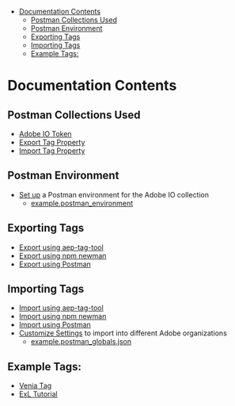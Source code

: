 <!-- START doctoc generated TOC please keep comment here to allow auto update -->
<!-- DON'T EDIT THIS SECTION, INSTEAD RE-RUN doctoc TO UPDATE -->

- [Documentation Contents](#documentation-contents)
  - [Postman Collections Used](#postman-collections-used)
  - [Postman Environment](#postman-environment)
  - [Exporting Tags](#exporting-tags)
  - [Importing Tags](#importing-tags)
  - [Example Tags:](#example-tags)

<!-- END doctoc generated TOC please keep comment here to allow auto update -->

# Documentation Contents

## Postman Collections Used
 * [Adobe IO Token](../collections/Adobe%20IO%20Token.postman_collection.json)
 * [Export Tag Property](../collections/Export%20Tag%20Property.postman_collection.json)
 * [Import Tag Property](../collections/Import%20Tag%20Property.postman_collection.json)

## Postman Environment
 * [Set up](environment.md) a Postman environment for the Adobe IO collection
   * [example.postman_environment](examples/example.postman-globals.json)

## Exporting Tags
 * [Export using aep-tag-tool](../README.md#export-a-tag)
 * [Export using npm newman](export-using-newman.md)
 * [Export using Postman](export-using-postman.md)

## Importing Tags
 * [Import using aep-tag-tool](../README.md#import-a-tag)
 * [Import using npm newman](import-using-newman.md)
 * [Import using Postman](import-using-postman.md)
 * [Customize Settings](globals.md) to import into different Adobe organizations
   * [example.postman_globals.json](examples/example.postman-globals.json)

## Example Tags:
 * [Venia Tag](../tests/venia-tag)
 * [ExL Tutorial](../tests/tutorial-tag/)